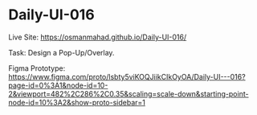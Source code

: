 # Daily-UI-016

Live Site: https://osmanmahad.github.io/Daily-UI-016/

Task: Design a Pop-Up/Overlay. 

Figma Prototype: https://www.figma.com/proto/lsbty5viKOQJiikCIkOyOA/Daily-UI---016?page-id=0%3A1&node-id=10-2&viewport=482%2C286%2C0.35&scaling=scale-down&starting-point-node-id=10%3A2&show-proto-sidebar=1
